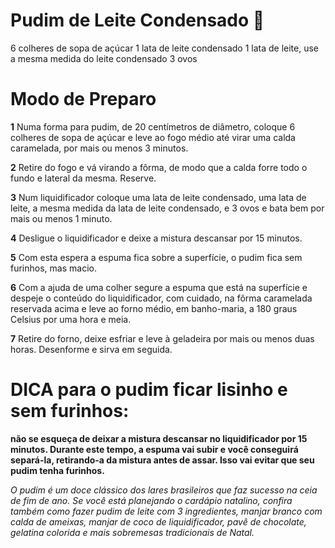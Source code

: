 # Pudim de Leite Condensado :custard:

6 colheres de sopa de açúcar
1 lata de leite condensado
1 lata de leite, use a mesma medida do leite condensado
3 ovos

# Modo de Preparo

**1** Numa forma para pudim, de 20 centímetros de diâmetro, coloque 6 colheres de sopa de açúcar e leve ao fogo médio até virar uma calda caramelada, por mais ou menos 3 minutos.

**2** Retire do fogo e vá virando a fôrma, de modo que a calda forre todo o fundo e lateral da mesma. Reserve.

**3** Num liquidificador coloque uma lata de leite condensado, uma lata de leite, a mesma medida da lata de leite condensado, e 3 ovos e bata bem por mais ou menos 1 minuto.

**4** Desligue o liquidificador e deixe a mistura descansar por 15 minutos.

**5** Com esta espera a espuma fica sobre a superfície, o pudim fica sem furinhos, mas macio.

**6** Com a ajuda de uma colher segure a espuma que está na superfície e despeje o conteúdo do liquidificador, com cuidado, na fôrma caramelada reservada acima e leve ao forno médio, em banho-maria, a 180 graus Celsius por uma hora e meia.

**7** Retire do forno, deixe esfriar e leve à geladeira por mais ou menos duas horas. Desenforme e sirva em seguida.

# DICA para o pudim ficar lisinho e sem furinhos:

**não se esqueça de deixar a mistura descansar no liquidificador por 15 minutos. Durante este tempo, a espuma vai subir e você conseguirá separá-la, retirando-a da mistura antes de assar. Isso vai evitar que seu pudim tenha furinhos.**

_O pudim é um doce clássico dos lares brasileiros que faz sucesso na ceia de fim de ano. Se você está planejando o cardápio natalino, confira também como fazer pudim de leite com 3 ingredientes, manjar branco com calda de ameixas, manjar de coco de liquidificador, pavê de chocolate, gelatina colorida e mais sobremesas tradicionais de Natal._